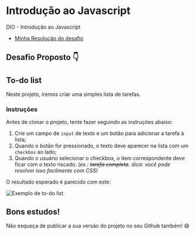 # Introdução ao Javascript
DIO - Introdução ao Javascript
- [Minha Resolução do desafio](https://tysonos.github.io/introducao-javascript/desafio-to-do-list/index.html)

## Desafio Proposto 👇
## To-do list

Neste projeto, iremos criar uma simples lista de tarefas.
### Instruções

Antes de clonar o projeto, tente fazer seguindo as instruções abaixo:

1. Crie um campo de `input` de texto e um botão para adicionar a tarefa à lista;
2. Quando o botão for pressionado, o texto deve aparecer na lista com um `checkbox` ao lado;
3. Quando o usuário selecionar o checkbox, o item correspondente deve ficar com o texto riscado. _(ex.: ~~tarefa completa~~. dica: você pode resolver isso facilmente com CSS)_

O resultado esperado é parecido com este:

![Exemplo de to-do list](https://github.com/stebsnusch/basecamp-javascript/blob/main/introducao-ao-javascript/to-do%20list/assets/exemplo.png?raw=true)

## Bons estudos!

Não esqueça de publicar a sua versão do projeto no seu Github também! :smile:
